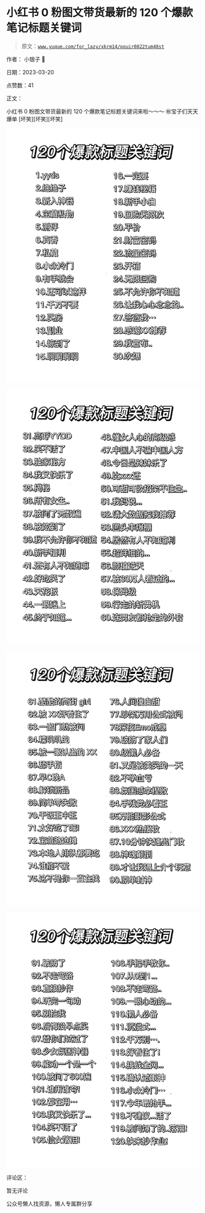# 小红书 0 粉图文带货最新的 120 个爆款笔记标题关键词

> 原文：[`www.yuque.com/for_lazy/xkrm14/pouir0822tum48st`](https://www.yuque.com/for_lazy/xkrm14/pouir0822tum48st)

作者： 小银子 💓

日期：2023-03-20

点赞数：41

正文：

小红书 0 粉图文带货最新的 120 个爆款笔记标题关键词来啦～～～ ㊗️宝子们天天爆单 [坏笑][坏笑][坏笑]

![](img/90c9f4368d00719c866816edf697ab2b.png)  

![](img/a76d2202ff8f860383ac0a89626b3cd5.png)  

![](img/c911945b7e0d3a302641e51abb970f66.png)  

![](img/35c7672d7fef2f4a8c6138a63f924c84.png)  

评论区：

暂无评论

公众号懒人找资源，懒人专属群分享

